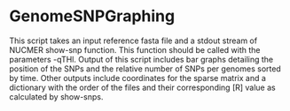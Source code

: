 # GenomeSNPGraphing

This script takes an input reference fasta file and a stdout stream of NUCMER show-snp function. This function should be called with the parameters -qTHl. Output of this script includes bar graphs detailing the position of the SNPs and the relative number of SNPs per genomes sorted by time. Other outputs include coordinates for the sparse matrix and a dictionary with the order of the files and their corresponding [R] value as calculated by show-snps.
